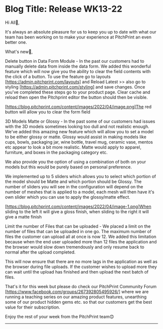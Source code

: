 # **Blog Title**: Release WK13-22

Hi All👋,

It's always an absolute pleasure for us to keep you up to date with what our team has been working on to make your experience at PitchPrint
an even better one.

What's new🚀,

Delete button in Data Form Module - In the past our customers had to manually delete data from inside the data form. We added this wonderful
feature which will now give you the ability to clear the field contents with the click of a button. To use the feature go to layouts
[https://admin.pitchprint.com/layouts] and Reload Latest >> also go to styling [https://admin.pitchprint.com/styling] and save changes. Once
you've completed these steps go to your product page. Clear cache and reload then open the Pitchprint editor the button should then be
visible.

[https://blog.pitchprint.com/content/images/2022/04/image.png]The red button will allow you to clear the form field

3D Models Matte or Glossy - In the past some of our customers had issues with the 3D models sometimes looking too dull and not realistic
enough. We've added this amazing new feature which will allow you to set a model to be either glossy or matte. Glossy would assist in making
models like cups, bowls, packaging jar, wine bottle, travel mug, ceramic vase, mentos etc appear to look a bit more realistic. Matte would
apply to apparel, furniture, and boxes in the packaging category etc.

We also provide you the option of using a combination of both on your models but this would be purely based on personal preference.

We implemented up to 5 sliders which allows you to select which portion of the model should be Matte and which portion should be Glossy. The
number of sliders you will see in the configuration will depend on the number of meshes that is applied to a model, each mesh will then have
it's own slider which you can use to apply the glossy/matte effect.

[https://blog.pitchprint.com/content/images/2022/04/image-1.png]When sliding to the left it will give a gloss finish, when sliding to the
right it will give a matte finish

Limit the number of Files that can be uploaded - We placed a limit on the number of files that can be uploaded in one go. The maximum number
of files the customer can upload all at once is now 12. We added this limitation because when the end user uploaded more than 12 files the
application and the browser would slow down tremendously and only resume back to normal after the upload completed.

This will now ensure that there are no more lags in the application as well as the browser during file uploads. If the customer wishes to
upload more they can wait until the upload has finished and then upload the next batch of files.

That's it for this week but please do check our PitchPrint Community Forum [https://www.facebook.com/groups/267392805495926/] where we are
running a teaching series on our amazing product features, unearthing some of our product hidden gems etc. so that our customers get the
best value for their subscription.

Enjoy the rest of your week from the PitchPrint team😊

--------------------

